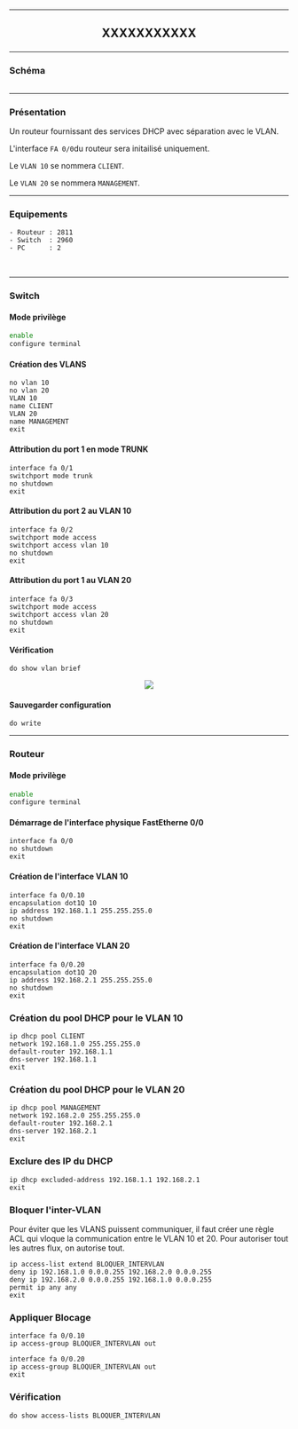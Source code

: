 <br />

----------------------------------------------------------------------------------------------------------------------------------
## <p align='center'> XXXXXXXXXXX </p>


----------------------------------------------------------------------------------------------------------------------------------
### Schéma
<p align='center'><img src=''> </p>

----------------------------------------------------------------------------------------------------------------------------------
### Présentation
Un routeur fournissant des services DHCP avec séparation avec le VLAN.

L'interface `FA 0/0`du routeur sera initailisé uniquement.

Le `VLAN 10` se nommera `CLIENT`.

Le `VLAN 20` se nommera `MANAGEMENT`.

----------------------------------------------------------------------------------------------------------------------------------
### Equipements
```
- Routeur : 2811
- Switch  : 2960
- PC      : 2
```
<br />

----------------------------------------------------------------------------------------------------------------------------------
### Switch


#### Mode privilège
```bash
enable
configure terminal
```

#### Création des VLANS
```
no vlan 10
no vlan 20
VLAN 10
name CLIENT
VLAN 20
name MANAGEMENT
exit
```


#### Attribution du port 1 en mode TRUNK
```
interface fa 0/1
switchport mode trunk
no shutdown
exit
```

#### Attribution du port 2 au VLAN 10
```
interface fa 0/2
switchport mode access
switchport access vlan 10
no shutdown
exit
```


#### Attribution du port 1 au VLAN 20
```
interface fa 0/3
switchport mode access
switchport access vlan 20
no shutdown
exit
```

#### Vérification
```
do show vlan brief
```

<p align ='center'> <img src='https://github.com/dexter74/Cisco/assets/35907/1a7328bc-f4f1-4840-a9bb-e8a9164169ef'> </p>


#### Sauvegarder configuration
```
do write
```


----------------------------------------------------------------------------------------------------------------------------------
### Routeur
#### Mode privilège
```bash
enable
configure terminal
```

#### Démarrage de l'interface physique FastEtherne 0/0
```
interface fa 0/0
no shutdown
exit
```

#### Création de l'interface VLAN 10
```
interface fa 0/0.10
encapsulation dot1Q 10
ip address 192.168.1.1 255.255.255.0
no shutdown
exit
```

#### Création de l'interface VLAN 20
```
interface fa 0/0.20
encapsulation dot1Q 20
ip address 192.168.2.1 255.255.255.0
no shutdown
exit
```

### Création du pool DHCP pour le VLAN 10
```
ip dhcp pool CLIENT
network 192.168.1.0 255.255.255.0
default-router 192.168.1.1
dns-server 192.168.1.1
exit
```

### Création du pool DHCP pour le VLAN 20
```
ip dhcp pool MANAGEMENT
network 192.168.2.0 255.255.255.0
default-router 192.168.2.1
dns-server 192.168.2.1
exit
```

### Exclure des IP du DHCP
```
ip dhcp excluded-address 192.168.1.1 192.168.2.1
exit
```

### Bloquer l'inter-VLAN 
Pour éviter que les VLANS puissent communiquer, il faut créer une règle ACL qui vloque la communication entre le VLAN 10 et 20.
Pour autoriser tout les autres flux, on autorise tout.
```
ip access-list extend BLOQUER_INTERVLAN
deny ip 192.168.1.0 0.0.0.255 192.168.2.0 0.0.0.255
deny ip 192.168.2.0 0.0.0.255 192.168.1.0 0.0.0.255
permit ip any any
exit
```

### Appliquer Blocage
```
interface fa 0/0.10
ip access-group BLOQUER_INTERVLAN out

interface fa 0/0.20
ip access-group BLOQUER_INTERVLAN out
exit
```

### Vérification
```
do show access-lists BLOQUER_INTERVLAN
```

